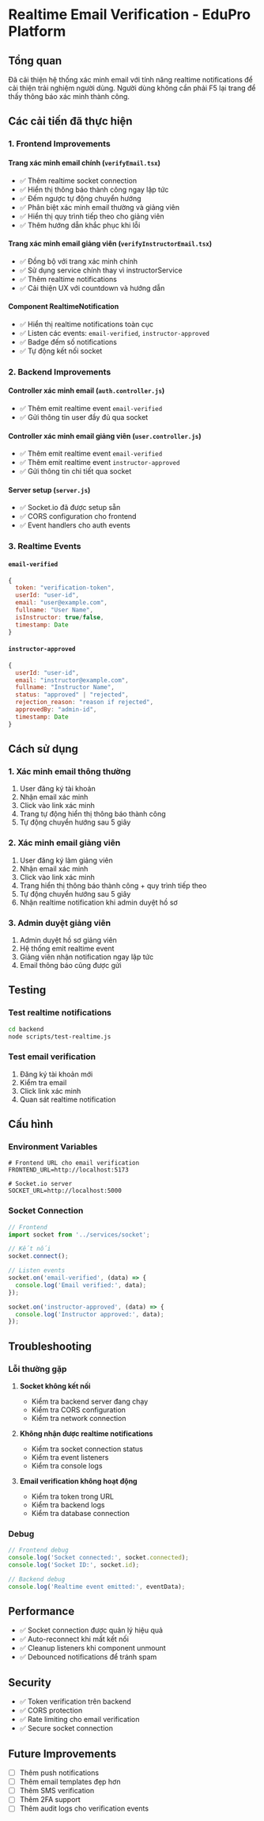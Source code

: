 # Realtime Email Verification - EduPro Platform

## Tổng quan

Đã cải thiện hệ thống xác minh email với tính năng realtime notifications để cải thiện trải nghiệm người dùng. Người dùng không cần phải F5 lại trang để thấy thông báo xác minh thành công.

## Các cải tiến đã thực hiện

### 1. **Frontend Improvements**

#### Trang xác minh email chính (`verifyEmail.tsx`)
- ✅ Thêm realtime socket connection
- ✅ Hiển thị thông báo thành công ngay lập tức
- ✅ Đếm ngược tự động chuyển hướng
- ✅ Phân biệt xác minh email thường và giảng viên
- ✅ Hiển thị quy trình tiếp theo cho giảng viên
- ✅ Thêm hướng dẫn khắc phục khi lỗi

#### Trang xác minh email giảng viên (`verifyInstructorEmail.tsx`)
- ✅ Đồng bộ với trang xác minh chính
- ✅ Sử dụng service chính thay vì instructorService
- ✅ Thêm realtime notifications
- ✅ Cải thiện UX với countdown và hướng dẫn

#### Component RealtimeNotification
- ✅ Hiển thị realtime notifications toàn cục
- ✅ Listen các events: `email-verified`, `instructor-approved`
- ✅ Badge đếm số notifications
- ✅ Tự động kết nối socket

### 2. **Backend Improvements**

#### Controller xác minh email (`auth.controller.js`)
- ✅ Thêm emit realtime event `email-verified`
- ✅ Gửi thông tin user đầy đủ qua socket

#### Controller xác minh email giảng viên (`user.controller.js`)
- ✅ Thêm emit realtime event `email-verified`
- ✅ Thêm emit realtime event `instructor-approved`
- ✅ Gửi thông tin chi tiết qua socket

#### Server setup (`server.js`)
- ✅ Socket.io đã được setup sẵn
- ✅ CORS configuration cho frontend
- ✅ Event handlers cho auth events

### 3. **Realtime Events**

#### `email-verified`
```javascript
{
  token: "verification-token",
  userId: "user-id",
  email: "user@example.com",
  fullname: "User Name",
  isInstructor: true/false,
  timestamp: Date
}
```

#### `instructor-approved`
```javascript
{
  userId: "user-id",
  email: "instructor@example.com",
  fullname: "Instructor Name",
  status: "approved" | "rejected",
  rejection_reason: "reason if rejected",
  approvedBy: "admin-id",
  timestamp: Date
}
```

## Cách sử dụng

### 1. **Xác minh email thông thường**
1. User đăng ký tài khoản
2. Nhận email xác minh
3. Click vào link xác minh
4. Trang tự động hiển thị thông báo thành công
5. Tự động chuyển hướng sau 5 giây

### 2. **Xác minh email giảng viên**
1. User đăng ký làm giảng viên
2. Nhận email xác minh
3. Click vào link xác minh
4. Trang hiển thị thông báo thành công + quy trình tiếp theo
5. Tự động chuyển hướng sau 5 giây
6. Nhận realtime notification khi admin duyệt hồ sơ

### 3. **Admin duyệt giảng viên**
1. Admin duyệt hồ sơ giảng viên
2. Hệ thống emit realtime event
3. Giảng viên nhận notification ngay lập tức
4. Email thông báo cũng được gửi

## Testing

### Test realtime notifications
```bash
cd backend
node scripts/test-realtime.js
```

### Test email verification
1. Đăng ký tài khoản mới
2. Kiểm tra email
3. Click link xác minh
4. Quan sát realtime notification

## Cấu hình

### Environment Variables
```env
# Frontend URL cho email verification
FRONTEND_URL=http://localhost:5173

# Socket.io server
SOCKET_URL=http://localhost:5000
```

### Socket Connection
```javascript
// Frontend
import socket from '../services/socket';

// Kết nối
socket.connect();

// Listen events
socket.on('email-verified', (data) => {
  console.log('Email verified:', data);
});

socket.on('instructor-approved', (data) => {
  console.log('Instructor approved:', data);
});
```

## Troubleshooting

### Lỗi thường gặp

1. **Socket không kết nối**
   - Kiểm tra backend server đang chạy
   - Kiểm tra CORS configuration
   - Kiểm tra network connection

2. **Không nhận được realtime notifications**
   - Kiểm tra socket connection status
   - Kiểm tra event listeners
   - Kiểm tra console logs

3. **Email verification không hoạt động**
   - Kiểm tra token trong URL
   - Kiểm tra backend logs
   - Kiểm tra database connection

### Debug
```javascript
// Frontend debug
console.log('Socket connected:', socket.connected);
console.log('Socket ID:', socket.id);

// Backend debug
console.log('Realtime event emitted:', eventData);
```

## Performance

- ✅ Socket connection được quản lý hiệu quả
- ✅ Auto-reconnect khi mất kết nối
- ✅ Cleanup listeners khi component unmount
- ✅ Debounced notifications để tránh spam

## Security

- ✅ Token verification trên backend
- ✅ CORS protection
- ✅ Rate limiting cho email verification
- ✅ Secure socket connection

## Future Improvements

- [ ] Thêm push notifications
- [ ] Thêm email templates đẹp hơn
- [ ] Thêm SMS verification
- [ ] Thêm 2FA support
- [ ] Thêm audit logs cho verification events